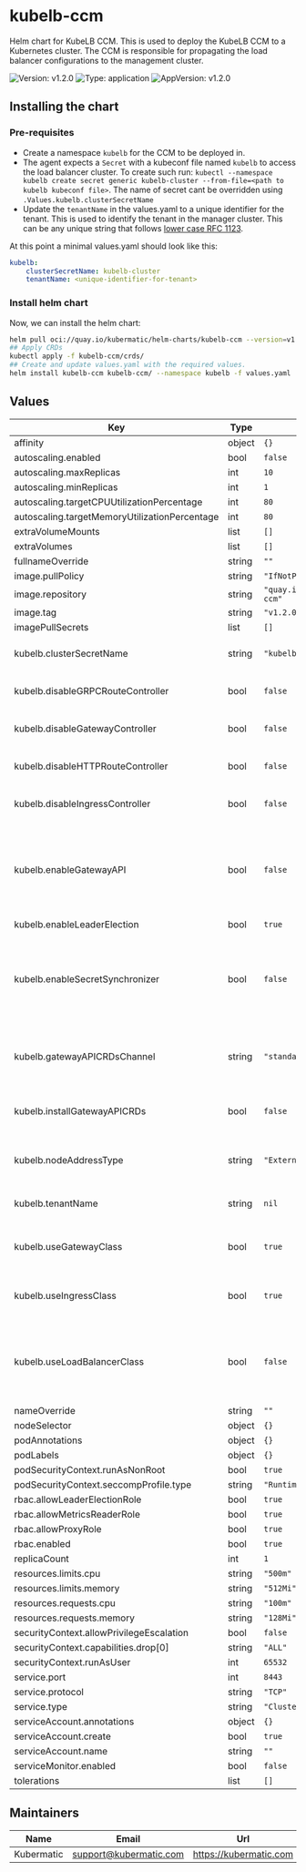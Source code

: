 # kubelb-ccm

Helm chart for KubeLB CCM. This is used to deploy the KubeLB CCM to a Kubernetes cluster. The CCM is responsible for propagating the load balancer configurations to the management cluster.

![Version: v1.2.0](https://img.shields.io/badge/Version-v1.2.0-informational?style=flat-square) ![Type: application](https://img.shields.io/badge/Type-application-informational?style=flat-square) ![AppVersion: v1.2.0](https://img.shields.io/badge/AppVersion-v1.2.0-informational?style=flat-square)

## Installing the chart

### Pre-requisites

* Create a namespace `kubelb` for the CCM to be deployed in.
* The agent expects a `Secret` with a kubeconf file named `kubelb` to access the load balancer cluster. To create such run: `kubectl --namespace kubelb create secret generic kubelb-cluster --from-file=<path to kubelb kubeconf file>`. The name of secret cant be overridden using `.Values.kubelb.clusterSecretName`
* Update the `tenantName` in the values.yaml to a unique identifier for the tenant. This is used to identify the tenant in the manager cluster. This can be any unique string that follows [lower case RFC 1123](https://www.rfc-editor.org/rfc/rfc1123).

At this point a minimal values.yaml should look like this:

```yaml
kubelb:
    clusterSecretName: kubelb-cluster
    tenantName: <unique-identifier-for-tenant>
```

### Install helm chart

Now, we can install the helm chart:

```sh
helm pull oci://quay.io/kubermatic/helm-charts/kubelb-ccm --version=v1.2.0 --untardir "." --untar
## Apply CRDs
kubectl apply -f kubelb-ccm/crds/
## Create and update values.yaml with the required values.
helm install kubelb-ccm kubelb-ccm/ --namespace kubelb -f values.yaml
```

## Values

| Key | Type | Default | Description |
|-----|------|---------|-------------|
| affinity | object | `{}` |  |
| autoscaling.enabled | bool | `false` |  |
| autoscaling.maxReplicas | int | `10` |  |
| autoscaling.minReplicas | int | `1` |  |
| autoscaling.targetCPUUtilizationPercentage | int | `80` |  |
| autoscaling.targetMemoryUtilizationPercentage | int | `80` |  |
| extraVolumeMounts | list | `[]` |  |
| extraVolumes | list | `[]` |  |
| fullnameOverride | string | `""` |  |
| image.pullPolicy | string | `"IfNotPresent"` |  |
| image.repository | string | `"quay.io/kubermatic/kubelb-ccm"` |  |
| image.tag | string | `"v1.2.0"` |  |
| imagePullSecrets | list | `[]` |  |
| kubelb.clusterSecretName | string | `"kubelb-cluster"` | Name of the secret that contains kubeconfig for the loadbalancer cluster |
| kubelb.disableGRPCRouteController | bool | `false` | disableGRPCRouteController specifies whether to disable the GRPCRoute Controller. |
| kubelb.disableGatewayController | bool | `false` | disableGatewayController specifies whether to disable the Gateway Controller. |
| kubelb.disableHTTPRouteController | bool | `false` | disableHTTPRouteController specifies whether to disable the HTTPRoute Controller. |
| kubelb.disableIngressController | bool | `false` | disableIngressController specifies whether to disable the Ingress Controller. |
| kubelb.enableGatewayAPI | bool | `false` | enableGatewayAPI specifies whether to enable the Gateway API and Gateway Controllers. By default Gateway API is disabled since without Gateway APIs installed the controller cannot start. |
| kubelb.enableLeaderElection | bool | `true` | Enable the leader election. |
| kubelb.enableSecretSynchronizer | bool | `false` | Enable to automatically convert Secrets labelled with `kubelb.k8c.io/managed-by: kubelb` to Sync Secrets. This is used to sync secrets from tenants to the LB cluster in a controlled and secure way. |
| kubelb.gatewayAPICRDsChannel | string | `"standard"` | gatewayAPICRDsChannel specifies the channel for the Gateway API CRDs. Options are `standard` and `experimental`. |
| kubelb.installGatewayAPICRDs | bool | `false` | installGatewayAPICRDs Installs and manages the Gateway API CRDs using gateway crd controller. |
| kubelb.nodeAddressType | string | `"ExternalIP"` | Address type to use for routing traffic to node ports. Values are ExternalIP, InternalIP. |
| kubelb.tenantName | string | `nil` | Name of the tenant, must be unique against a load balancer cluster. |
| kubelb.useGatewayClass | bool | `true` | useGatewayClass specifies whether to target resources with `kubelb` gateway class or all resources. |
| kubelb.useIngressClass | bool | `true` | useIngressClass specifies whether to target resources with `kubelb` ingress class or all resources. |
| kubelb.useLoadBalancerClass | bool | `false` | useLoadBalancerClass specifies whether to target services of type LoadBalancer with `kubelb` load balancer class or all services of type LoadBalancer. |
| nameOverride | string | `""` |  |
| nodeSelector | object | `{}` |  |
| podAnnotations | object | `{}` |  |
| podLabels | object | `{}` |  |
| podSecurityContext.runAsNonRoot | bool | `true` |  |
| podSecurityContext.seccompProfile.type | string | `"RuntimeDefault"` |  |
| rbac.allowLeaderElectionRole | bool | `true` |  |
| rbac.allowMetricsReaderRole | bool | `true` |  |
| rbac.allowProxyRole | bool | `true` |  |
| rbac.enabled | bool | `true` |  |
| replicaCount | int | `1` |  |
| resources.limits.cpu | string | `"500m"` |  |
| resources.limits.memory | string | `"512Mi"` |  |
| resources.requests.cpu | string | `"100m"` |  |
| resources.requests.memory | string | `"128Mi"` |  |
| securityContext.allowPrivilegeEscalation | bool | `false` |  |
| securityContext.capabilities.drop[0] | string | `"ALL"` |  |
| securityContext.runAsUser | int | `65532` |  |
| service.port | int | `8443` |  |
| service.protocol | string | `"TCP"` |  |
| service.type | string | `"ClusterIP"` |  |
| serviceAccount.annotations | object | `{}` |  |
| serviceAccount.create | bool | `true` |  |
| serviceAccount.name | string | `""` |  |
| serviceMonitor.enabled | bool | `false` |  |
| tolerations | list | `[]` |  |

## Maintainers

| Name | Email | Url |
| ---- | ------ | --- |
| Kubermatic | <support@kubermatic.com> | <https://kubermatic.com> |